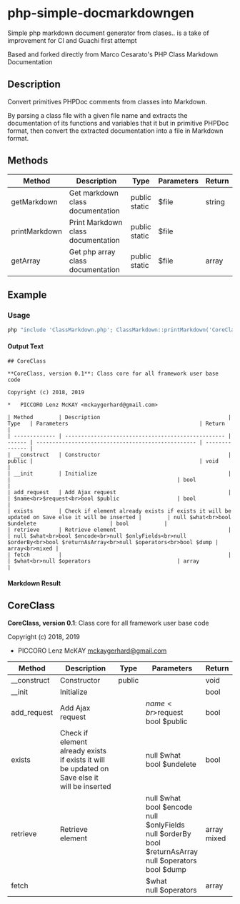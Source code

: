 # php-simple-docmarkdowngen

Simple php markdown document generator from clases.. 
is a take of improvement for CI and Guachi first attempt

Based and forked directly from Marco Cesarato's PHP Class Markdown Documentation

## Description

Convert primitives PHPDoc comments from classes into Markdown.

By parsing a class file with a given file name 
and extracts the documentation of its functions and variables that it 
but in primitive PHPDoc format, 
then convert the extracted documentation into a file in Markdown format.

## Methods

| Method        | Description                        | Type                | Parameters | Return |
| ------------- | ---------------------------------- | ------------------- | ---------- | ------ |
| getMarkdown   | Get markdown class documentation   | public<br>static    | $file      | string |
| printMarkdown | Print Markdown class documentation | public<br>static    | $file      |        |
| getArray      | Get php array class documentation  | public<br>static    | $file      | array  |

## Example

### Usage

```php
php "include 'ClassMarkdown.php'; ClassMarkdown::printMarkdown('CoreClass.php');" >> ver.md
```


#### Output Text

```text
## CoreClass

**CoreClass, version 0.1**: Class core for all framework user base code

Copyright (c) 2018, 2019

*   PICCORO Lenz McKAY <mckaygerhard@gmail.com>

| Method        | Description                                        | Type   | Parameters                                         | Return         |
| ------------- | -------------------------------------------------- | ------ | -------------------------------------------------- | -------------- |
| __construct   | Constructor                                        | public |                                                    | void           |
| __init        | Initialize                                         |        |                                                    | bool           |
| add_request   | Add Ajax request                                   |        | $name<br>$request<br>bool $public                  | bool           |
| exists        | Check if element already exists if exists it will be updated on Save else it will be inserted |        | null $what<br>bool $undelete                       | bool           |
| retrieve      | Retrieve element                                   |        | null $what<br>bool $encode<br>null $onlyFields<br>null $orderBy<br>bool $returnAsArray<br>null $operators<br>bool $dump | array<br>mixed |
| fetch         |                                                    |        | $what<br>null $operators                           | array          |
```

#### Markdown Result

## CoreClass

**CoreClass, version 0.1**: Class core for all framework user base code

Copyright (c) 2018, 2019

*   PICCORO Lenz McKAY <mckaygerhard@gmail.com>

| Method        | Description                                        | Type   | Parameters                                         | Return         |
| ------------- | -------------------------------------------------- | ------ | -------------------------------------------------- | -------------- |
| __construct   | Constructor                                        | public |                                                    | void           |
| __init        | Initialize                                         |        |                                                    | bool           |
| add_request   | Add Ajax request                                   |        | $name<br>$request<br>bool $public                  | bool           |
| exists        | Check if element already exists if exists it will be updated on Save else it will be inserted |        | null $what<br>bool $undelete                       | bool           |
| retrieve      | Retrieve element                                   |        | null $what<br>bool $encode<br>null $onlyFields<br>null $orderBy<br>bool $returnAsArray<br>null $operators<br>bool $dump | array<br>mixed |
| fetch         |                                                    |        | $what<br>null $operators                           | array          |
